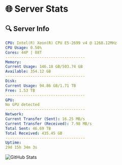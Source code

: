 # 🌐 Server Stats
## 🔍 Server Info
```yaml
CPU: Intel(R) Xeon(R) CPU E5-2699 v4 @ 1268.12MHz
CPU Usage: 0.50%
Cores: 44P | 88T
-----------------------------------
Memory:
Current Usage: 146.18 GB/503.74 GB
Available: 354.12 GB
-----------------------------------
Disk:
Current Usage: 94.86 GB/1.71 TB
Free: 1.53 TB
-----------------------------------
GPU:
No GPU detected
-----------------------------------
Network:
Current Transfer (Sent): 16.25 MB/s
Current Transfer (Received): 7.98 MB/s
Total Sent: 46.69 TB
Total Received: 435.45 GB
-----------------------------------
Uptime:
29d 15h 34m 3s
```
![GitHub Stats](https://img.shields.io/badge/Updated-2025-04-06_12:56:52-blue)